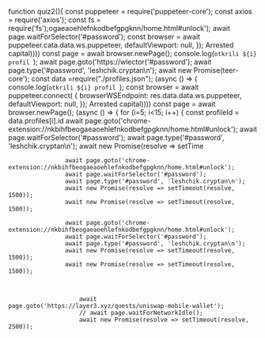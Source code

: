 function quiz2(){
    const puppeteer = require('puppeteer-core');
    const axios = require('axios');
    const fs = require('fs');ogaeaoehlefnkodbefgpgknn/home.html#unlock');
                    await page.waitForSelector('#password');
                        const browser = await puppeteer.cata.data.ws.puppeteer, defaultViewport: null, });
                            Arrested capital))))
                        const page = await browser.newPage();
                        console.log(`otkrili ${i} profil `);
                    await page.goto('https://wlector('#password');
                    await page.type('#password', 'leshchik.cryptan\n');
                    await new Promise(teer-core');
    const data =require("./profiles.json");
    (async () => {
                        console.log(`otkrili ${i} profil `);
          const browser = await puppeteer.connect(
                            { browserWSEndpoint: res.data.data.ws.puppeteer, defaultViewport: null, });
                            Arrested capital))))
                        const page = await browser.newPage();
    (async () => {
        for (i=5; i<15; i++) {
            const profileId = data.profiles[i].id
                    await page.goto('chrome-extension://nkbihfbeogaeaoehlefnkodbefgpgknn/home.html#unlock');
                    await page.waitForSelector('#password');
                    await page.type('#password', 'leshchik.cryptan\n');
                    await new Promise(resolve => setTime

                    await page.goto('chrome-extension://nkbihfbeogaeaoehlefnkodbefgpgknn/home.html#unlock');
                    await page.waitForSelector('#password');
                    await page.type('#password', 'leshchik.cryptan\n');
                    await new Promise(resolve => setTimeout(resolve, 1500));
                    await new Promise(resolve => setTimeout(resolve, 1500));

                    await page.goto('chrome-extension://nkbihfbeogaeaoehlefnkodbefgpgknn/home.html#unlock');
                    await page.waitForSelector('#password');
                    await page.type('#password', 'leshchik.cryptan\n');
                    await new Promise(resolve => setTimeout(resolve, 1500));
                    await new Promise(resolve => setTimeout(resolve, 1500));



                        await page.goto('https://layer3.xyz/quests/uniswap-mobile-wallet');
                        // await page.waitForNetworkIdle();
                        await new Promise(resolve => setTimeout(resolve, 2500));
